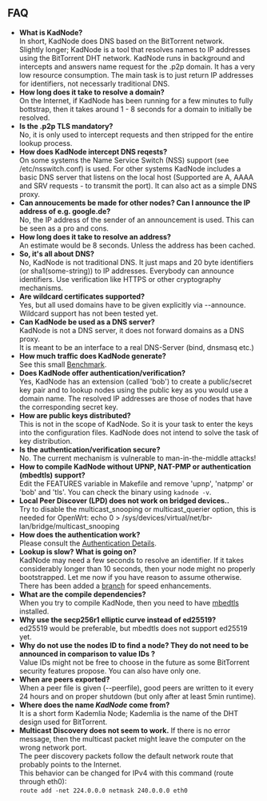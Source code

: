 ## FAQ
* **What is KadNode?**  
    In short, KadNode does DNS based on the BitTorrent network.  
    Slightly longer; KadNode is a tool that resolves names to IP addresses using the BitTorrent DHT network.
    KadNode runs in background and intercepts and answers name request for the .p2p domain.
    It has a very low resource consumption. The main task is to just return IP addresses for identifiers, not necessarly traditional DNS.
* **How long does it take to resolve a domain?**  
    On the Internet, if KadNode has been running for a few minutes to fully bottstrap, then it takes around 1 - 8 seconds for a domain to initially be resolved.
* **Is the .p2p TLS mandatory?**  
    No, it is only used to intercept requests and then stripped for the entire lookup process.
* **How does KadNode intercept DNS reqests?**  
    On some systems the Name Service Switch (NSS) support (see /etc/nsswitch.conf) is used. For other systems KadNode includes a basic DNS server that listens on the local host (Supported are A, AAAA and SRV requests - to transmit the port). It can also act as a simple DNS proxy.
* **Can annoucements be made for other nodes? Can I announce the IP address of e.g. google.de?**  
    No, the IP address of the sender of an announcement is used. This can be seen as a pro and cons.
* **How long does it take to resolve an address?**  
    An estimate would be 8 seconds. Unless the address has been cached.
* **So, it's all about DNS?**  
    No, KadNode is not traditional DNS. It just maps and 20 byte identifiers (or sha1(some-string)) to IP addresses. Everybody can announce identifiers. Use verification like HTTPS or other cryptography mechanisms.
* **Are wildcard certificates supported?**  
    Yes, but all used domains have to be given explicitly via --announce. Wildcard support has not been tested yet.
* **Can KadNode be used as a DNS server?**  
    KadNode is not a DNS server, it does not forward domains as a DNS proxy.  
    It is meant to be an interface to a real DNS-Server (bind, dnsmasq etc.)
* **How much traffic does KadNode generate?**  
    See this small [Benchmark](https://github.com/mwarning/KadNode/wiki/traffic-consumption).
* **Does KadNode offer authentication/verification?**  
    Yes, KadNode has an extension (called 'bob') to create a public/secret key pair and to lookup nodes
using the public key as you would use a domain name. The resolved IP addresses are those of nodes that have the corresponding secret key.
* **How are public keys distributed?**  
    This is not in the scope of KadNode. So it is your task to enter the keys into the configuration files. KadNode does not intend to solve the task of key distribution.
* **Is the authentication/verification secure?**  
    No. The current mechanism is vulnerable to man-in-the-middle attacks!
* **How to compile KadNode without UPNP, NAT-PMP or authentication (mbedtls) support?**  
    Edit the FEATURES variable in Makefile and remove 'upnp', 'natpmp' or 'bob' and 'tls'. You can check the binary using `kadnode -v`.
* **Local Peer Discover (LPD) does not work on bridged devices..**  
    Try to disable the multicast_snooping or multicast_querier option, this is needed for OpenWrt: echo 0 > /sys/devices/virtual/net/br-lan/bridge/multicast_snooping
* **How does the authentication work?**  
    Please consult the [Authentication Details](https://github.com/mwarning/KadNode/wiki/Cryptography-Details).
* **Lookup is slow? What is going on?**  
    KadNode may need a few seconds to resolve an identifier. If it takes considerably longer than 10 seconds, then your node might no properly bootstrapped. Let me now if you have reason to assume otherwise. There has been added a [branch](/mwarning/KadNode/commits/big_buckets) for speed enhancements.
* **What are the compile dependencies?**  
    When you try to compile KadNode, then you need to have [mbedtls](https://github.com/ARMmbed/mbedtls/) installed.
* **Why use the secp256r1 elliptic curve instead of ed25519?**  
    ed25519 would be preferable, but mbedtls does not support ed25519 yet.
* **Why do not use the nodes ID to find a node? They do not need to be announced in comparison to value IDs ?**  
    Value IDs might not be free to choose in the future as some BitTorrent security features propose. You can also have only one.
* **When are peers exported?**  
    When a peer file is given (--peerfile), good peers are written to it every 24 hours and on proper shutdown (but only after at least 5min runtime).
* **Where does the name *KadNode* come from?**  
    It is a short form Kademlia Node; Kademlia is the name of the DHT design used for BitTorrent.
* **Multicast Discovery does not seem to work.** 
    If there is no error message, then the multicast packet might leave the computer on the wrong network port.  
    The peer discovery packets follow the default network route that probably points to the Internet.  
    This behavior can be changed for IPv4 with this command (route through eth0):  
    `route add -net 224.0.0.0 netmask 240.0.0.0 eth0`
